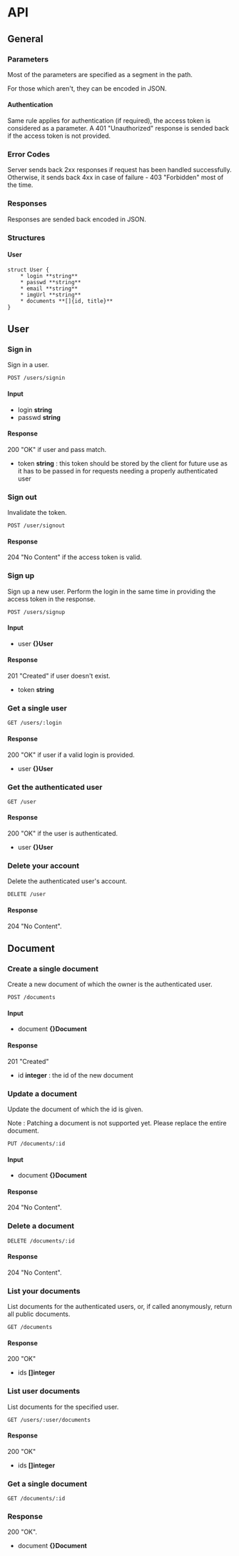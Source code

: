 # API

## General

### Parameters

Most of the parameters are specified as a segment in the path.

For those which aren't, they can be encoded in JSON.

#### Authentication

Same rule applies for authentication (if required), the access token is considered as a parameter.
A 401 "Unauthorized" response is sended back if the access token is not provided.

### Error Codes

Server sends back 2xx responses if request has been handled successfully.
Otherwise, it sends back 4xx in case of failure - 403 "Forbidden" most of the time.

### Responses

Responses are sended back encoded in JSON.

### Structures

#### User

	struct User {
		* login **string**
		* passwd **string**
		* email **string**
		* imgUrl **string**
		* documents **[]{id, title}**
	}

## User

### Sign in

Sign in a user.

	POST /users/signin

#### Input
 
 * login **string**
 * passwd **string**

#### Response

200 "OK" if user and pass match.

 * token **string** : this token should be stored by the client for future use as it has to be passed in for requests needing a properly authenticated user

### Sign out

Invalidate the token.

	POST /user/signout

#### Response

204 "No Content" if the access token is valid.

### Sign up

Sign up a new user. Perform the login in the same time in providing the access token in the response.

	POST /users/signup

#### Input

 * user **{}User**

#### Response

201 "Created" if user doesn't exist.

 * token **string**

### Get a single user

	GET /users/:login

#### Response

200 "OK" if user if a valid login is provided.

 * user **{}User**

### Get the authenticated user

	GET /user

#### Response

200 "OK" if the user is authenticated.

 * user **{}User**

### Delete your account

Delete the authenticated user's account.

	DELETE /user

#### Response

204 "No Content".

## Document

### Create a single document

Create a new document of which the owner is the authenticated user.

	POST /documents

#### Input

 * document **{}Document**

#### Response

201 "Created"

 * id **integer** : the id of the new document

### Update a document

Update the document of which the id is given.

Note : Patching a document is not supported yet. Please replace the entire document.

	PUT /documents/:id

#### Input

 * document **{}Document**

#### Response

204 "No Content".

### Delete a document

	DELETE /documents/:id

#### Response

204 "No Content".

### List your documents

List documents for the authenticated users, or, if called anonymously, return all public documents.

	GET /documents

#### Response

200 "OK"

 * ids **[]integer**

### List user documents

List documents for the specified user.

	GET /users/:user/documents 

#### Response

200 "OK"

 * ids **[]integer**

### Get a single document

	GET /documents/:id

### Response

200 "OK".

 * document **{}Document**
